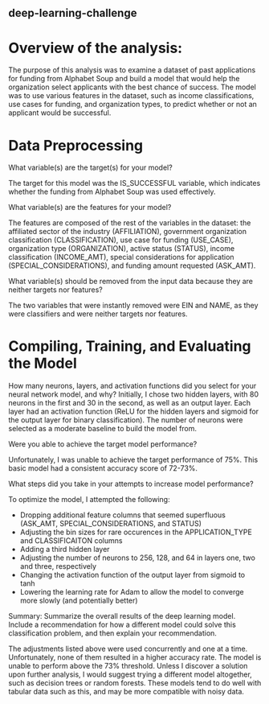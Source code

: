 ## deep-learning-challenge

# Overview of the analysis: 

The purpose of this analysis was to examine a dataset of past applications for funding from Alphabet Soup and build a model that would help the organization select applicants with the best chance of success. The model was to use various features in the dataset, such as income classifications, use cases for funding, and organization types, to predict whether or not an applicant would be successful.


# Data Preprocessing

What variable(s) are the target(s) for your model?

The target for this model was the IS_SUCCESSFUL variable, which indicates whether the funding from Alphabet Soup was used effectively. 

What variable(s) are the features for your model?

The features are composed of the rest of the variables in the dataset: the affiliated sector of the industry (AFFILIATION), government organization classification (CLASSIFICATION), use case for funding (USE_CASE), organization type (ORGANIZATION), active status (STATUS), income classification (INCOME_AMT), special considerations for application (SPECIAL_CONSIDERATIONS), and funding amount requested (ASK_AMT). 

What variable(s) should be removed from the input data because they are neither targets nor features?

The two variables that were instantly removed were EIN and NAME, as they were classifiers and were neither targets nor features. 


# Compiling, Training, and Evaluating the Model

How many neurons, layers, and activation functions did you select for your neural network model, and why?
Initially, I chose two hidden layers, with 80 neurons in the first and 30 in the second, as well as an output layer. Each layer had an activation function (ReLU for the hidden layers and sigmoid for the output layer for binary classification). The number of neurons were selected as a moderate baseline to build the model from. 

Were you able to achieve the target model performance?

Unfortunately, I was unable to achieve the target performance of 75%. This basic model had a consistent accuracy score of 72-73%. 

What steps did you take in your attempts to increase model performance?

To optimize the model, I attempted the following:
- Dropping additional feature columns that seemed superfluous (ASK_AMT, SPECIAL_CONSIDERATIONS, and STATUS)
- Adjusting the bin sizes for rare occurences in the APPLICATION_TYPE and CLASSIFICAITON columns
- Adding a third hidden layer
- Adjusting the number of neurons to 256, 128, and 64 in layers one, two and three, respectively
- Changing the activation function of the output layer from sigmoid to tanh
- Lowering the learning rate for Adam to allow the model to converge more slowly (and potentially better)

Summary: Summarize the overall results of the deep learning model. Include a recommendation for how a different model could solve this classification problem, and then explain your recommendation.

The adjustments listed above were used concurrently and one at a time. Unfortunately, none of them resulted in a higher accuracy rate. The model is unable to perform above the 73% threshold. Unless I discover a solution upon further analysis, I would suggest trying a different model altogether, such as decision trees or random forests. These models tend to do well with tabular data such as this, and may be more compatible with noisy data.
